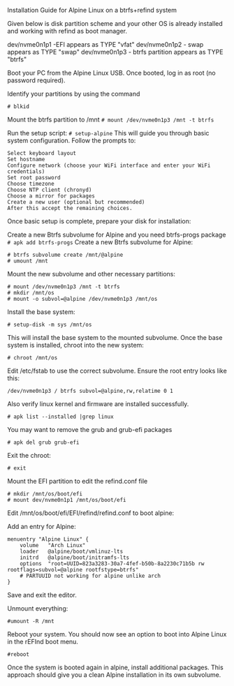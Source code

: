 Installation Guide for Alpine Linux on a btrfs+refind system

Given below is disk partition scheme and your other OS is already
installed and working with refind as boot manager.

dev/nvme0n1p1 -EFI appears as TYPE "vfat"
dev/nvme0n1p2 - swap appears as TYPE "swap"
dev/nvme0n1p3 - btrfs partition appears as TYPE "btrfs"

Boot your PC from the Alpine Linux USB.
Once booted, log in as root (no password required).

Identify your partitions by using the command

`# blkid`

Mount the btrfs partition to /mnt
`# mount /dev/nvme0n1p3 /mnt -t btrfs`

Run the setup script:
`# setup-alpine`
This will guide you through basic system configuration. Follow the prompts to:

    Select keyboard layout
    Set hostname
    Configure network (choose your WiFi interface and enter your WiFi credentials)
    Set root password
    Choose timezone
    Choose NTP client (chronyd)
    Choose a mirror for packages
    Create a new user (optional but recommended)
    After this accept the remaining choices.
Once basic setup is complete, prepare your disk for installation:

Create a new Btrfs subvolume for Alpine and you need btrfs-progs package 
`# apk add btrfs-progs`
Create a new Btrfs subvolume for Alpine:
```
# btrfs subvolume create /mnt/@alpine
# umount /mnt
```
Mount the new subvolume and other necessary partitions:
```
# mount /dev/nvme0n1p3 /mnt -t btrfs
# mkdir /mnt/os
# mount -o subvol=@alpine /dev/nvme0n1p3 /mnt/os
```
Install the base system:

`# setup-disk -m sys /mnt/os`

This will install the base system to the mounted subvolume.
Once the base system is installed, chroot into the new system:

`# chroot /mnt/os`

Edit /etc/fstab to use the correct subvolume. Ensure the root entry looks like this:

`/dev/nvme0n1p3 / btrfs subvol=@alpine,rw,relatime 0 1`

Also verify linux kernel and firmware are installed successfully.

`# apk list --installed |grep linux`

You may want to remove the grub and grub-efi packages

`# apk del grub grub-efi`


Exit the chroot:

`# exit`

Mount the EFI partition to edit the refind.conf file

```
# mkdir /mnt/os/boot/efi
# mount dev/nvme0n1p1 /mnt/os/boot/efi
```
Edit /mnt/os/boot/efi/EFI/refind/refind.conf to boot alpine:

Add an entry for Alpine:

    menuentry "Alpine Linux" {
        volume   "Arch Linux"
        loader   @alpine/boot/vmlinuz-lts
        initrd   @alpine/boot/initramfs-lts
        options  "root=UUID=823a3283-30a7-4fef-b50b-8a2230c71b5b rw rootflags=subvol=@alpine rootfstype=btrfs"
        # PARTUUID not working for alpine unlike arch
    }

Save and exit the editor.
    
Unmount everything:

`#umount -R /mnt`

Reboot your system. You should now see an option to boot into Alpine
Linux in the rEFInd boot menu.

`#reboot`

Once the system is booted again in alpine, install additional
packages. This approach should give you a clean Alpine installation in
its own subvolume.

